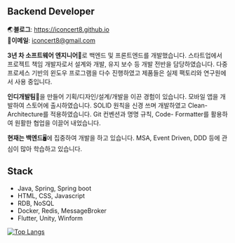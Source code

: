 ## Backend Developer
🌏**블로그**: https://iconcert8.github.io  
📧**이메일**: iconcert8@gmail.com

**3년 차 소프트웨어 엔지니어**👷로 백엔드 및 프론트엔드를 개발했습니다. 스타트업에서 프로젝트 책임 개발자로서 설계와 개발, 유지 보수 등 개발 전반을 담당하였습니다. 다중 프로세스 기반의 윈도우 프로그램을 다수 진행하였고 제품들은 실제 팩토리와 연구원에서 사용 중입니다.

**인디개발팀**🏢을 만들어 기획/디자인/설계/개발을 이끈 경험이 있습니다. 모바일 앱을 개발하여 스토어에 출시하였습니다. SOLID 원칙을 신경 쓰며 개발하였고 Clean-Architecture를 적용하였습니다. Git 컨벤션과 명명 규칙, Code- Formatter를 활용하여 원활한 협업을 이끌어 내었습니다.

**현재는 백엔드**🖥️에 집중하여 개발을 하고 있습니다. MSA, Event Driven, DDD 등에 관심이 많아 학습하고 있습니다.

## Stack
- Java, Spring, Spring boot
- HTML, CSS, Javascript
- RDB, NoSQL
- Docker, Redis, MessageBroker
- Flutter, Unity, Winform 

[![Top Langs](https://github-readme-stats.vercel.app/api/top-langs/?username=iconcert8&layout=compact)](https://github.com/anuraghazra/github-readme-stats)


<!--
**iconcert8/iconcert8** is a ✨ _special_ ✨ repository because its `README.md` (this file) appears on your GitHub profile.

Here are some ideas to get you started:

- 🔭 I’m currently working on ...
- 🌱 I’m currently learning ...
- 👯 I’m looking to collaborate on ...
- 🤔 I’m looking for help with ...
- 💬 Ask me about ...
- 📫 How to reach me: ...
- 😄 Pronouns: ...
- ⚡ Fun fact: ...
-->
